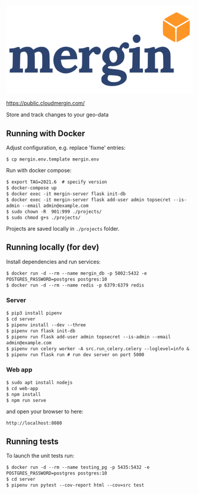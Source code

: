 
![mergin](mergin_logo.png)

https://public.cloudmergin.com/

Store and track changes to your geo-data

## Running with Docker
Adjust configuration, e.g. replace 'fixme' entries:
```shell
$ cp mergin.env.template mergin.env
```

Run with docker compose:
```shell
$ export TAG=2021.6  # specify version
$ docker-compose up
$ docker exec -it mergin-server flask init-db
$ docker exec -it mergin-server flask add-user admin topsecret --is-admin --email admin@example.com
$ sudo chown -R  901:999 ./projects/
$ sudo chmod g+s ./projects/
```
Projects are saved locally in `./projects` folder.

## Running locally (for dev)
Install dependencies and run services:

```shell
$ docker run -d --rm --name mergin_db -p 5002:5432 -e POSTGRES_PASSWORD=postgres postgres:10
$ docker run -d --rm --name redis -p 6379:6379 redis
```

### Server
```shell
$ pip3 install pipenv
$ cd server
$ pipenv install --dev --three
$ pipenv run flask init-db
$ pipenv run flask add-user admin topsecret --is-admin --email admin@example.com
$ pipenv run celery worker -A src.run_celery.celery --loglevel=info &
$ pipenv run flask run # run dev server on port 5000
```

### Web app
```shell
$ sudo apt install nodejs
$ cd web-app
$ npm install
$ npm run serve
```
and open your browser to here:
```
http://localhost:8080
```

## Running tests
To launch the unit tests run:
```shell
$ docker run -d --rm --name testing_pg -p 5435:5432 -e POSTGRES_PASSWORD=postgres postgres:10
$ cd server
$ pipenv run pytest --cov-report html --cov=src test
```